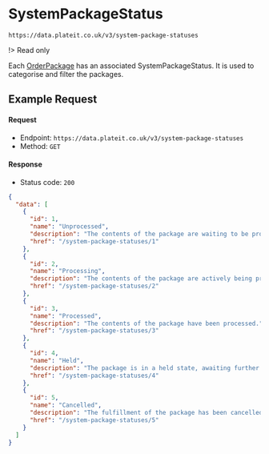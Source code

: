 # SystemPackageStatus

`https://data.plateit.co.uk/v3/system-package-statuses`

!> Read only

Each [OrderPackage](/objects/order-package.md) has an associated SystemPackageStatus. It is used to categorise and filter the packages.

## Example Request

<!-- tabs:start -->

#### **Request**

* Endpoint: `https://data.plateit.co.uk/v3/system-package-statuses`
* Method: `GET`

#### **Response**

* Status code: `200`

```json
{
  "data": [
    {
      "id": 1,
      "name": "Unprocessed",
      "description": "The contents of the package are waiting to be processed.",
      "href": "/system-package-statuses/1"
    },
    {
      "id": 2,
      "name": "Processing",
      "description": "The contents of the package are actively being processed.",
      "href": "/system-package-statuses/2"
    },
    {
      "id": 3,
      "name": "Processed",
      "description": "The contents of the package have been processed.",
      "href": "/system-package-statuses/3"
    },
    {
      "id": 4,
      "name": "Held",
      "description": "The package is in a held state, awaiting further action.",
      "href": "/system-package-statuses/4"
    },
    {
      "id": 5,
      "name": "Cancelled",
      "description": "The fulfillment of the package has been cancelled.",
      "href": "/system-package-statuses/5"
    }
  ]
}
```

<!-- tabs:end -->